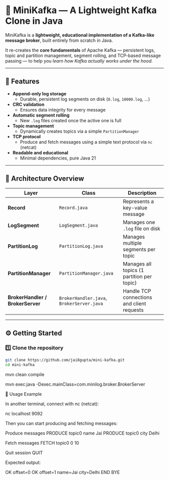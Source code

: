 # 🧩 MiniKafka — A Lightweight Kafka Clone in Java

MiniKafka is a **lightweight, educational implementation of a Kafka-like message broker**, built entirely from scratch in Java.

It re-creates the **core fundamentals** of Apache Kafka — persistent logs, topic and partition management, segment rolling, and TCP-based message passing — to help you *learn how Kafka actually works under the hood.*

---

## 🚀 Features

- **Append-only log storage**
  - Durable, persistent log segments on disk (`0.log`, `10000.log`, ...)
- **CRC validation**
  - Ensures data integrity for every message
- **Automatic segment rolling**
  - New `.log` files created once the active one is full
- **Topic management**
  - Dynamically creates topics via a simple `PartitionManager`
- **TCP protocol**
  - Produce and fetch messages using a simple text protocol via `nc` (netcat)
- **Readable and educational**
  - Minimal dependencies, pure Java 21

---

## 🧠 Architecture Overview


| Layer | Class | Description |
|--------|--------|-------------|
| **Record** | `Record.java` | Represents a key-value message |
| **LogSegment** | `LogSegment.java` | Manages one `.log` file on disk |
| **PartitionLog** | `PartitionLog.java` | Manages multiple segments per topic |
| **PartitionManager** | `PartitionManager.java` | Manages all topics (1 partition per topic) |
| **BrokerHandler / BrokerServer** | `BrokerHandler.java`, `BrokerServer.java` | Handle TCP connections and client requests |

---

## ⚙️ Getting Started

### 1️⃣ Clone the repository
```bash
git clone https://github.com/jai8gupta/mini-kafka.git
cd mini-kafka
```

mvn clean compile

mvn exec:java -Dexec.mainClass=com.minilog.broker.BrokerServer

💬 Usage Example

In another terminal, connect with nc (netcat):

nc localhost 9092


Then you can start producing and fetching messages:

Produce messages
PRODUCE topic0 name Jai
PRODUCE topic0 city Delhi

Fetch messages
FETCH topic0 0 10

Quit session
QUIT


Expected output:

OK offset=0
OK offset=1
name=Jai
city=Delhi
END
BYE
